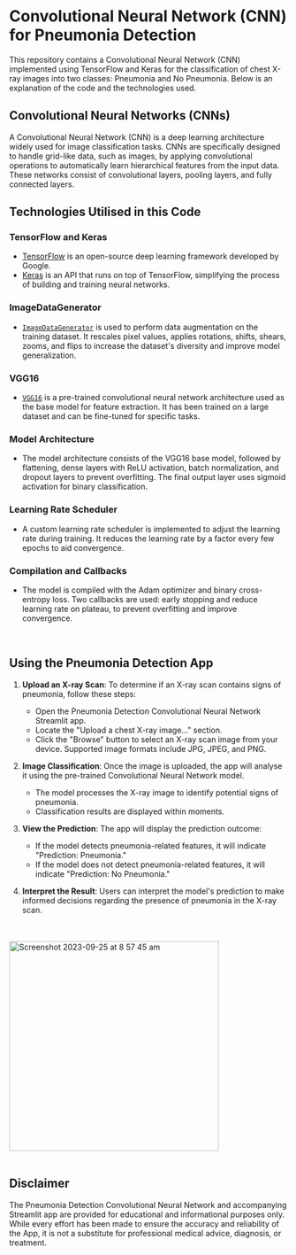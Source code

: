 # Convolutional Neural Network (CNN) for Pneumonia Detection

This repository contains a Convolutional Neural Network (CNN) implemented using TensorFlow and Keras for the classification of chest X-ray images into two classes: Pneumonia and No Pneumonia. Below is an explanation of the code and the technologies used.

## Convolutional Neural Networks (CNNs)

A Convolutional Neural Network (CNN) is a deep learning architecture widely used for image classification tasks. CNNs are specifically designed to handle grid-like data, such as images, by applying convolutional operations to automatically learn hierarchical features from the input data. These networks consist of convolutional layers, pooling layers, and fully connected layers.

## Technologies Utilised in this Code

### TensorFlow and Keras
- [TensorFlow](https://www.tensorflow.org/) is an open-source deep learning framework developed by Google.
- [Keras](https://keras.io/) is an API that runs on top of TensorFlow, simplifying the process of building and training neural networks.

### ImageDataGenerator
- [`ImageDataGenerator`](https://www.tensorflow.org/api_docs/python/tf/keras/preprocessing/image/ImageDataGenerator) is used to perform data augmentation on the training dataset. It rescales pixel values, applies rotations, shifts, shears, zooms, and flips to increase the dataset's diversity and improve model generalization.

### VGG16
- [`VGG16`](https://www.tensorflow.org/api_docs/python/tf/keras/applications/VGG16) is a pre-trained convolutional neural network architecture used as the base model for feature extraction. It has been trained on a large dataset and can be fine-tuned for specific tasks.

### Model Architecture
- The model architecture consists of the VGG16 base model, followed by flattening, dense layers with ReLU activation, batch normalization, and dropout layers to prevent overfitting. The final output layer uses sigmoid activation for binary classification.

### Learning Rate Scheduler
- A custom learning rate scheduler is implemented to adjust the learning rate during training. It reduces the learning rate by a factor every few epochs to aid convergence.

### Compilation and Callbacks
- The model is compiled with the Adam optimizer and binary cross-entropy loss. Two callbacks are used: early stopping and reduce learning rate on plateau, to prevent overfitting and improve convergence.

</br>

## Using the Pneumonia Detection App

1. **Upload an X-ray Scan**: To determine if an X-ray scan contains signs of pneumonia, follow these steps:
   - Open the Pneumonia Detection Convolutional Neural Network Streamlit app.
   - Locate the "Upload a chest X-ray image..." section.
   - Click the "Browse" button to select an X-ray scan image from your device. Supported image formats include JPG, JPEG, and PNG.


2. **Image Classification**: Once the image is uploaded, the app will analyse it using the pre-trained Convolutional Neural Network model.
   - The model processes the X-ray image to identify potential signs of pneumonia.
   - Classification results are displayed within moments.
  

3. **View the Prediction**: The app will display the prediction outcome:
   - If the model detects pneumonia-related features, it will indicate "Prediction: Pneumonia."
   - If the model does not detect pneumonia-related features, it will indicate "Prediction: No Pneumonia."


4. **Interpret the Result**: Users can interpret the model's prediction to make informed decisions regarding the presence of pneumonia in the X-ray scan.

</br>
</br>


<img width="379" alt="Screenshot 2023-09-25 at 8 57 45 am" src="https://github.com/Isabel-SIM/CNN-PNEUMONIA-DETECTION/assets/127584188/c17cb5dc-84bf-49f2-849a-41ccf875abb3">


</br>
</br>

## Disclaimer

The Pneumonia Detection Convolutional Neural Network and accompanying Streamlit app are provided for educational and informational purposes only. While every effort has been made to ensure the accuracy and reliability of the App, it is not a substitute for professional medical advice, diagnosis, or treatment.
